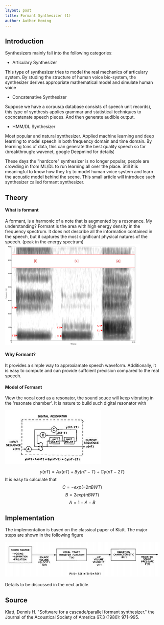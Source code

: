```yaml
---
layout: post
title: Formant Synthesizer (1)
author: Author Heming
---
```

<script type="text/javascript" async
  src="https://cdn.mathjax.org/mathjax/latest/MathJax.js?config=TeX-MML-AM_CHTML">
</script>

## Introduction
Synthesizers mainly fall into the following categories:
+ Articulary Synthesizer

 This type of synthesizer tries to model the real mechanics of articulary system. By studing the structure of human voice bio-system, the synthesizer derives appropriate mathematical model and simulate human voice 

+ Concatenative Synthesizer

Suppose we have a corpus(a database consists of speech unit records), this type of synthesis applies grammar and statistical techniques to cocncatenate speech pieces. And then generate audible output.

+ HMM/DL Synthesizer

Most popular and natural synthesizer. Applied machine learning and deep learning to model speech in both frequency domain and time domain. By learning tons of data, this can generate the best quality speech so far (breakthrough: wavenet, google Deepmind for details)


These days the "hardcore" synthesizer is no longer popular, people are crowding in from ML/DL to run learning all over the place. Still it is meaningful to know how they try to model human voice system and learn the acoustic model behind the scene. This small article will introduce such synthesizer called formant synthesizer.

## Theory
#### What is formant
A formant, is a harmonic of a note that is augmented by a resonance.
My understanding? Formant is the area with high energy density in the frequency spectrum. It does not describe all the information contained in the speech, but it captures the most significant physical natures of the speech. (peak in the energy spectrum)
![Alt Text](../images/formant.jpg)

#### Why Formant?
It provides a simple way to approxiamate speech waveform. Additionally, it is easy to compute and can provide suffcient precision compared to the real speech.

#### Model of Formant
View the vocal cord as a resonator, the sound souce will keep vibrating in the 'resonate chamber'. It is nature to build such digital resonator with 

![Alt Text](../images/resonator.jpg)

  $$ y(nT) = Ax(nT) + By(nT-T) + Cy(nT-2T) $$ 
It is easy to calculate that 
$$C = -exp(-2\pi B W T)$$
$$B = 2exp(\pi B W T)$$
$$A = 1-A-B$$
## Implementation

The implementation is based on the classical paper of Klatt. The major steps are shown in the following figure

![Alt Text](../images/klatt-1.jpg)

Details to be discussed in the next article.



## Source
Klatt, Dennis H. "Software for a cascade/parallel formant synthesizer." the Journal of the Acoustical Society of America 67.3 (1980): 971-995.
